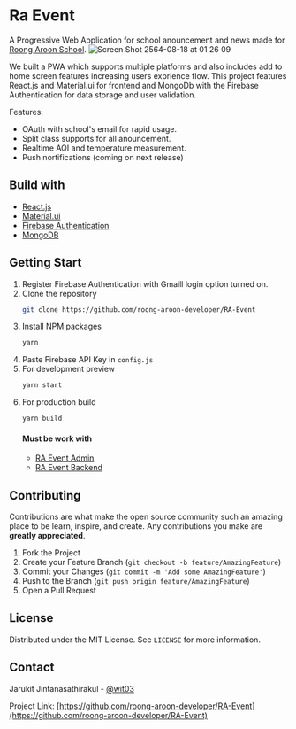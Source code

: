 # Ra Event
A Progressive Web Application for school anouncement and news made for [Roong Aroon School](http://roong-aroon.ac.th/).
![Screen Shot 2564-08-18 at 01 26 09](https://user-images.githubusercontent.com/40893632/129780528-c0ac4f92-c2a8-4b0f-927c-0ace4ae6ea55.png)

We built a PWA which supports multiple platforms and also includes add to home screen features increasing users exprience flow. This project features React.js and Material.ui for frontend and MongoDb with the Firebase Authentication for data storage and user validation.  

Features:
- OAuth with school's email for rapid usage.
- Split class supports for all anouncement.
- Realtime AQI and temperature measurement.
- Push nortifications (coming on next release)


## Build with
- [React.js](https://reactjs.org/)
- [Material.ui](https://material-ui.com/)
- [Firebase Authentication](https://firebase.google.com/products/auth?gclid=Cj0KCQjwvO2IBhCzARIsALw3ASpP_8P7mAHRn-NzaYZAYGijwzm50DfXwI5R1r7FsZpgQzFL6ENyX6MaAn02EALw_wcB&gclsrc=aw.ds)
- [MongoDB](https://www.mongodb.com/cloud/atlas/lp/try2?utm_source=google&utm_campaign=gs_apac_thailand_search_core_brand_atlas_desktop&utm_term=mongodb&utm_medium=cpc_paid_search&utm_ad=e&utm_ad_campaign_id=12212624374&gclid=Cj0KCQjwvO2IBhCzARIsALw3ASrv45XwjDPI8IzxFzDyzUqsG6JFilg2QpOjp6qYcwP4yDvtXbiCSLUaAjsGEALw_wcB)



## Getting Start
1. Register Firebase Authentication with Gmaill login option turned on.
2. Clone the repository
   ```sh
   git clone https://github.com/roong-aroon-developer/RA-Event
   ```
3. Install NPM packages
   ```sh
   yarn
   ```
4. Paste Firebase API Key in `config.js`
5. For development preview
   ```sh
   yarn start
   ```
6. For production build
   ```sh
   yarn build
   ```
    #### Must be work with
    - [RA Event Admin](https://reactjs.org/)
    - [RA Event Backend](https://reactjs.org/)
    

## Contributing

Contributions are what make the open source community such an amazing place to be learn, inspire, and create. Any contributions you make are **greatly appreciated**.

1. Fork the Project
2. Create your Feature Branch (`git checkout -b feature/AmazingFeature`)
3. Commit your Changes (`git commit -m 'Add some AmazingFeature'`)
4. Push to the Branch (`git push origin feature/AmazingFeature`)
5. Open a Pull Request



<!-- LICENSE -->
## License

Distributed under the MIT License. See `LICENSE` for more information.


<!-- CONTACT -->
## Contact

Jarukit Jintanasathirakul - [@wit03](https://github.com/wit03) 

Project Link: [https://github.com/roong-aroon-developer/RA-Event](https://github.com/roong-aroon-developer/RA-Event)
